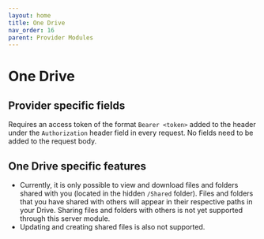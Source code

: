 ```yaml
---
layout: home
title: One Drive
nav_order: 16
parent: Provider Modules
---
```


# One Drive

## Provider specific fields

Requires an access token of the format `Bearer <token>` added to the header under the `Authorization` header field in every request. No fields need to be added to the request body.

## One Drive specific features

- Currently, it is only possible to view and download files and folders shared with you (located in the hidden `/Shared` folder). Files and folders that you have shared with others will appear in their respective paths in your Drive. Sharing files and folders with others is not yet supported through this server module.
- Updating and creating shared files is also not supported.
